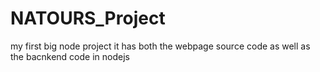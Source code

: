 # NATOURS_Project
my first big node project
it has both the webpage source code as well as the bacnkend code in nodejs
